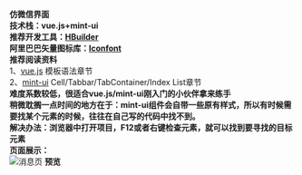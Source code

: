 **仿微信界面**<br>
**技术栈：vue.js+mint-ui**<br>
**推荐开发工具：[HBuilder](http://www.dcloud.io/)**<br>
**阿里巴巴矢量图标库：[Iconfont](http://www.iconfont.cn/home/index)**<br>
**推荐阅读资料**<br>
1、[vue.js](https://cn.vuejs.org/v2/guide/syntax.html)  模板语法章节<br>
2、[mint-ui](http://mint-ui.github.io/docs/#/zh-cn2)  Cell/Tabbar/TabContainer/Index List章节<br>
**难度系数较低，很适合vue.js/mint-ui刚入门的小伙伴拿来练手**<br>
**稍微耽搁一点时间的地方在于：mint-ui组件会自带一些原有样式，所以有时候需要找某个元素的时候，往往在自己写的代码中找不到。**<br>
**解决办法：浏览器中打开项目，F12或者右键检查元素，就可以找到要寻找的目标元素**<br>
**页面展示：** <br>
![消息页](https://github.com/5Iris5/wechatview/tree/master/imgs)
**预览**


